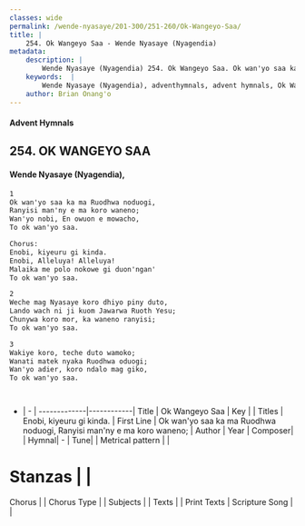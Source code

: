 ```yaml
---
classes: wide
permalink: /wende-nyasaye/201-300/251-260/Ok-Wangeyo-Saa/
title: |
    254. Ok Wangeyo Saa - Wende Nyasaye (Nyagendia)
metadata:
    description: |
        Wende Nyasaye (Nyagendia) 254. Ok Wangeyo Saa. Ok wan'yo saa ka ma Ruodhwa noduogi, Ranyisi man'ny e ma koro waneno; Wan'yo nobi, En owuon e mowacho, To ok wan'yo saa.  Chorus: Enobi, kiyeuru gi kinda. Enobi, Alleluya! Alleluya! Malaika me polo nokowe gi duon'ngan' To ok wan'yo saa.  
    keywords:  |
        Wende Nyasaye (Nyagendia), adventhymnals, advent hymnals, Ok Wangeyo Saa, Ok wan'yo saa ka ma Ruodhwa noduogi, Ranyisi man'ny e ma koro waneno;. Enobi, kiyeuru gi kinda.
    author: Brian Onang'o
---
```


#### Advent Hymnals
## 254. OK WANGEYO SAA
####  Wende Nyasaye (Nyagendia),

```txt
1
Ok wan'yo saa ka ma Ruodhwa noduogi,
Ranyisi man'ny e ma koro waneno;
Wan'yo nobi, En owuon e mowacho,
To ok wan'yo saa.

Chorus:
Enobi, kiyeuru gi kinda.
Enobi, Alleluya! Alleluya!
Malaika me polo nokowe gi duon'ngan'
To ok wan'yo saa.

2
Weche mag Nyasaye koro dhiyo piny duto,
Lando wach ni ji kuom Jawarwa Ruoth Yesu;
Chunywa koro mor, ka waneno ranyisi;
To ok wan'yo saa.

3
Wakiye koro, teche duto wamoko;
Wanati matek nyaka Ruodhwa oduogi;
Wan'yo adier, koro ndalo mag giko,
To ok wan'yo saa.




```

- |   -  |
-------------|------------|
Title | Ok Wangeyo Saa |
Key |  |
Titles | Enobi, kiyeuru gi kinda. |
First Line | Ok wan'yo saa ka ma Ruodhwa noduogi, Ranyisi man'ny e ma koro waneno; |
Author | 
Year | 
Composer| |
Hymnal|  - |
Tune|  |
Metrical pattern | |
# Stanzas |  |
Chorus |  |
Chorus Type |  |
Subjects | |
Texts |  |
Print Texts | 
Scripture Song |  |
    
